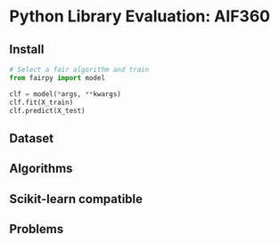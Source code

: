 # Python Library Evaluation: AIF360

## Install

```python
# Select a fair algorithm and train
from fairpy import model

clf = model(*args, **kwargs)
clf.fit(X_train)
clf.predict(X_test)
```

## Dataset


## Algorithms


## Scikit-learn compatible


## Problems
